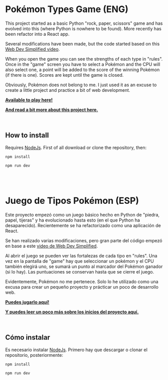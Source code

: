 # Pokémon Types Game (ENG)

This project started as a basic Python "rock, paper, scissors" game and has evolved into this (where Python is nowhere to be found). More recently has been refactor into a React app.

Several modifications have been made, but the code started based on this [Web Dev Simplified video](https://www.youtube.com/watch?v=1yS-JV4fWqY&ab_channel=WebDevSimplified).

When you open the game you can see the strengths of each type in "rules". Once in the "game" screen you have to select a Pokémon and the CPU will also select one, a point will be added to the score of the winning Pokémon (if there is one). Scores are kept until the game is closed.

Obviously, Pokémon does not belong to me. I just used it as an excuse to create a little project and practice a bit of web development.

[**Available to play here!**](https://pokemon-types-game.netlify.app/)

[**And read a bit more about this project here.**](https://pokemon-types-game.netlify.app/)

</br>

## How to install

Requires [NodeJs](https://nodejs.org/en). First of all download or clone the repository, then:

```
npm install
```

```
npm run dev
```


</br>
</br>

# Juego de Tipos Pokémon (ESP)

Este proyecto empezó como un juego básico hecho en Python de "piedra, papel, tijeras" y ha evolucionado hasta esto (en el que Python ha desaparecido). Recientemente se ha refactorizado como una aplicación de React.

Se han realizado varias modificaciones, pero gran parte del código empezó en base a este [video de Web Dev Simplified](https://www.youtube.com/watch?v=1yS-JV4fWqY&ab_channel=WebDevSimplified).

Al abrir el juego se pueden ver las fortalezas de cada tipo en "rules". Una vez en la pantalla de "game" hay que seleccionar un pokémon y el CPU también elegirá uno, se sumará un punto al marcador del Pokémon ganador (si lo hay). Las puntuaciones se conservan hasta que se cierre el juego.

Evidentemente, Pokémon no me pertenece. Solo lo he utilizado como una excusa para crear un pequeño proyecto y prácticar un poco de desarrollo web.

[**Puedes jugarlo aquí!**](https://pokemon-types-game.netlify.app/)

[**Y puedes leer un poco más sobre los inicios del proyecto aquí.**](https://pokemon-types-game.netlify.app/)

</br>

## Cómo instalar

Es necesario instalar [NodeJs](https://nodejs.org/es). Primero hay que descargar o clonar el repositorio, posteriormente:

```
npm install
```

```
npm run dev
```
